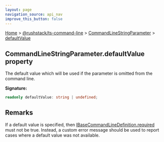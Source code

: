 ```yaml
---
layout: page
navigation_source: api_nav
improve_this_button: false
---
```



[Home](./index.md) &gt; [@rushstack/ts-command-line](./ts-command-line.md) &gt; [CommandLineStringParameter](./ts-command-line.commandlinestringparameter.md) &gt; [defaultValue](./ts-command-line.commandlinestringparameter.defaultvalue.md)

## CommandLineStringParameter.defaultValue property

The default value which will be used if the parameter is omitted from the command line.

<b>Signature:</b>

```typescript
readonly defaultValue: string | undefined;
```

## Remarks

If a default value is specified, then [IBaseCommandLineDefinition.required](./ts-command-line.ibasecommandlinedefinition.required.md) must not be true. Instead, a custom error message should be used to report cases where a default value was not available.

